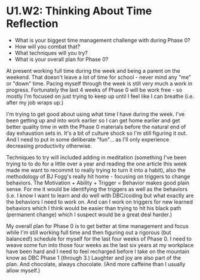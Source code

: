 # U1.W2: Thinking About Time Reflection

* What is your biggest time management challenge with during Phase 0? 
* How will you combat that? 
* What techniques will you try?
* What is your overall plan for Phase 0?



At present working full time during the week and being a parent on the weekend. That doesn't leave a lot of time for school - never mind any "me" or "down" time. Pacing myself through the week is still very much a work in progress. Fortunately the last 4 weeks of Phase 0 will be work free - so mostly I'm focused on just trying to keep up until I feel like I can breathe (i.e. after my job wraps up.)

I'm trying to get good about using what time I have during the week. I've been getting up and into work earlier so I can get home earlier and get better quality time in with the Phase 0 materials before the natural end of day exhaustion sets in. It's a bit of culture shock so I'm still figuring it out. And I need to put in some deliberate "fun"... as I'll only experience decreasing productivity otherwise.

Techniques to try will included adding in meditation (something I've been trying to to do for a little over a year and reading the one article this week made me want to recommit to really trying to turn it into a habit), also the methodology of BJ Fogg's really hit home - focusing on triggers to change behaviors. The Motivation + Ability + Trigger = Behavior makes good plain sense. For me it would be identifying the triggers as well as the behaviors (i.e. I know I want to learn and do well with DBC/coding but what exactly are the behaviors I need to work on. And can I work on triggers for new learned behaviors which I think would be easier than trying to hit his black path (permanent change) which I suspect would be a great deal harder.)

My overall plan for Phase 0 is to get better at time management and focus while I'm still working full time and then figuring out a rigorous (but balanced!) schedule for myself for the last four weeks of Phase 0. I need to weave some fun into those four weeks as the last six years at my workplace have been hard and I need to feel recharged before I take on the mountain know as DBC Phase 1 (through 3.)  Laughter and joy are also part of the plan. And chocolate, always chocolate. (And more caffeine than I usually allow myself.)

